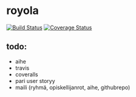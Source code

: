 royola
======
[![Build Status](https://travis-ci.org/tmekkelisti/royola.svg?branch=master)](https://travis-ci.org/tmekkelisti/royola)
[![Coverage Status](https://img.shields.io/coveralls/tmekkelisti/royola.svg)](https://coveralls.io/r/tmekkelisti/royola)

todo:
------
- aihe
- travis
- coveralls
- pari user storyy
- maili (ryhmä, opiskellijanrot,  aihe, githubrepo)
